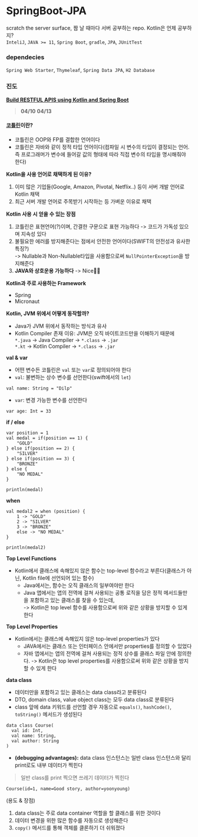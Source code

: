 # SpringBoot-JPA
scratch the server surface, 짬 날 때마다 서버 공부하는 repo. Kotlin은 언제 공부하지?  
`InteliJ`, `JAVA >= 11`, `Spring Boot`, `gradle`, `JPA`, `JUnitTest`

### dependecies
`Spring Web Starter`, `Thymeleaf`, `Spring Data JPA`, `H2 Database`

### 진도

**[Build RESTFUL APIS using Kotlin and Spring Boot](https://www.udemy.com/course/build-restful-apis-using-kotlin-and-spring-boot/learn/lecture/30033430#content)**    
> **04/10** 
> **04/13**
#### [코틀린](https://kotlinlang.org/docs/getting-started.html)이란?
- 코틀린은 OOP와 FP를 결합한 언어이다
- 코틀린은 자바와 같이 정적 타입 언어이다(컴파일 시 변수의 타입이 결정되는 언어. 즉 프로그래머가 변수에 들어갈 값의 형태에 따라 직접 변수의 타입을 명시해줘야 한다)    
  
**Kotlin을 사용 언어로 채택하게 된 이유?**
1) 이미 많은 기업들(Google, Amazon, Pivotal, Netflix..) 등이 서버 개발 언어로 Kotlin 채택
2) 최근 서버 개발 언어로 주목받기 시작하는 등 가벼운 이유로 채택

**Kotlin 사용 시 얻을 수 있는 장점**  
1) 코틀린은 표현언어(?)이며, 간결한 구문으로 표현 가능하다 -> 코드가 가독성 있으며 지속성 있다  
2) 불필요한 에러를 방지해준다는 점에서 안전한 언어이다(SWIFT의 안전성과 유사한 특징?)  
-> Nullable과 Non-Nullable타입을 사용함으로써 `NullPointerException`을 방지해준다
3) **JAVA와 상호운용 가능하다** -> Nice👍🏼

**Kotlin과 주로 사용하는 Framework**
- Spring
- Micronaut

**Kotlin, JVM 위에서 어떻게 동작할까?**  
- Java가 JVM 위에서 동작하는 방식과 유사   
- Kotlin Compiler 존재 이유: JVM은 오직 바이트코드만을 이해하기 때문에   
`*.java` -> Java Compiler -> `*.class` -> `.jar`  
`*.kt` -> Kotlin Compiler -> `*.class` -> `.jar`  

**val & var**
- 어떤 변수든 코틀린은 `val` 또는 `var`로 정의되어야 한다
- `val`: 불변하는 상수 변수를 선언한다(swift에서의 `let`)  
```
val name: String = "Dilp"
```
- `var`: 변경 가능한 변수를 선언한다  
```
var age: Int = 33
```
**if / else**
```
var position = 1
val medal = if(position == 1) {
    "GOLD"
} else if(position == 2) {
    "SILVER"
} else if(position == 3) {
    "BRONZE"
} else {
    "NO MEDAL"
}

println(medal)
```

**when**  
```
val medal2 = when (position) {
    1 -> "GOLD"
    2 -> "SILVER"
    3 -> "BRONZE"
    else -> "NO MEDAL"
}

println(medal2)
```

**Top Level Functions**
- Kotlin에서 클래스에 속해있지 않은 함수는 top-level 함수라고 부른다(클래스가 아닌, Kotlin file에 선언되어 있는 함수)
  - Java에서는, 함수는 오직 클래스의 일부여야만 한다
  - Java 앱에서는 앱의 전역에 걸쳐 사용되는 공통 로직을 담은 정적 메서드들만을 포함하고 있는 클래스를 찾을 수 있는데,    
  -> Kotlin은 top level 함수를 사용함으로써 위와 같은 상황을 방지할 수 있게 한다  

**Top Level Properties**
- Kotlin에서는 클래스에 속해있지 않은 top-level properties가 있다
  - JAVA에서는 클래스 또는 인터페이스 안에서만 properties를 정의할 수 있었다
  - 자바 앱에서는 앱의 전역에 걸쳐 사용되는 정적 상수를 클래스 파일 안에 정의한다.
  -> Kotlin은 top level properties를 사용함으로써 위와 같은 상황을 방지할 수 있게 한다  

**data class**
- 데이터만을 포함하고 있는 클래스는 data class라고 분류된다
- DTO, domain class, value object class는 모두 data class로 분류된다
- class 앞에 data 키워드를 선언할 경우 자동으로 `equals()`, `hashCode()`, `toString()` 메서드가 생성된다  
```
data class Course(
  val id: Int,
  val name: String,
  val author: String
)
```

- **(debugging advantages):** data class 인스턴스는 일반 class 인스턴스와 달리 print로도 내부 데이터가 찍힌다
> 일반 class를 print 찍으면 쓰레기 데이터가 찍힌다
```
Course(id=1, name=Good story, author=yoonyoung)
```
  
(용도 & 장점)  
1. data class는 주로 data container 역할을 할 클래스를 위한 것이다
2. 데이터 변경을 위한 많은 함수를 자동으로 생성해준다
3. `copy()` 메서드를 통해 객체를 클론하기 더 쉬워졌다



